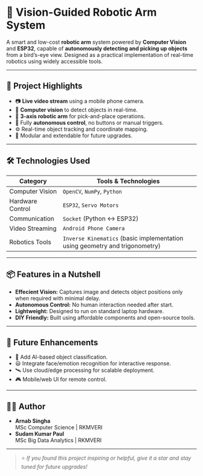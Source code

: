 # 🤖 Vision-Guided Robotic Arm System

A smart and low-cost **robotic arm** system powered by **Computer Vision** and **ESP32**, capable of **autonomously detecting and picking up objects** from a bird’s-eye view. Designed as a practical implementation of real-time robotics using widely accessible tools.

---

## 🌟 Project Highlights

- 📷 **Live video stream** using a mobile phone camera.
- 🧠 **Computer vision** to detect objects in real-time.
- 🦾 **3-axis robotic arm** for pick-and-place operations.
- 🔁 Fully **autonomous control**, no buttons or manual triggers.
- ⚙️ Real-time object tracking and coordinate mapping.
- 🧩 Modular and extendable for future upgrades.

---

## 🛠️ Technologies Used

| Category | Tools & Technologies |
|---------|----------------------|
| Computer Vision | `OpenCV`, `NumPy`, `Python` |
| Hardware Control | `ESP32`, `Servo Motors` |
| Communication | `Socket` (Python ↔ ESP32) |
| Video Streaming | `Android Phone Camera` |
|Robotics Tools| `Inverse Kinematics` (basic implementation using geometry and trigonometry)|

---

## 📦 Features in a Nutshell

- **Effecient Vision:** Captures image and detects object positions only when required with minimal delay.
- **Autonomous Control:** No human interaction needed after start.
- **Lightweight:** Designed to run on standard laptop hardware.
- **DIY Friendly:** Built using affordable components and open-source tools.

---

## 🚀 Future Enhancements

- 🧠 Add AI-based object classification.
- 😃 Integrate face/emotion recognition for interactive response.
- 🛰️ Use cloud/edge processing for scalable deployment.
- 🎮 Mobile/web UI for remote control.

---

## 👨‍💻 Author

- **Arnab Singha**  
MSc Computer Science | RKMVERI 
- **Sudam Kumar Paul**  
MSc Big Data Analytics | RKMVERI 

---

> ⭐ *If you found this project inspiring or helpful, give it a star and stay tuned for future upgrades!*
